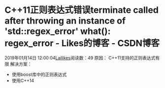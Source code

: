 # C++11正则表达式错误terminate called after throwing an instance of 'std::regex_error'   what():  regex_error - Likes的博客 - CSDN博客
2019年01月14日 12:00:04[Lailikes](https://me.csdn.net/songchuwang1868)阅读数：49
原因：
C++11支持的正则表达式有限
解决方案：
- 使用boost库中的正则表达式
- 使用C++14
